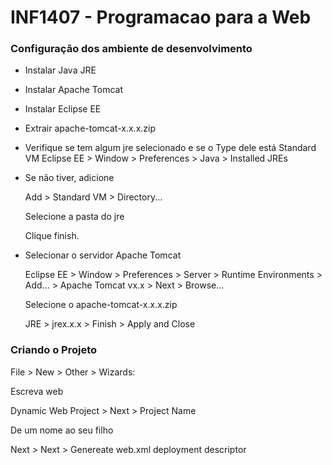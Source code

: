 # INF1407 - Programacao para a Web

### Configuração dos ambiente de desenvolvimento

* Instalar Java JRE
* Instalar Apache Tomcat
* Instalar Eclipse EE

* Extrair apache-tomcat-x.x.x.zip
* Verifique se tem algum jre selecionado e se o Type dele está Standard VM
Eclipse EE > Window > Preferences > Java > Installed JREs

* Se não tiver, adicione

  Add > Standard VM > Directory...
  
  Selecione a pasta do jre
  
  Clique finish.

* Selecionar o servidor Apache Tomcat

  Eclipse EE > Window > Preferences > Server > Runtime Environments > Add... > Apache Tomcat vx.x > Next > Browse...

  Selecione o apache-tomcat-x.x.x.zip

  JRE > jrex.x.x > Finish > Apply and Close

### Criando o Projeto

File > New > Other > Wizards:

Escreva web

Dynamic Web Project > Next > Project Name

De um nome ao seu filho

Next > Next > Genereate web.xml deployment descriptor

